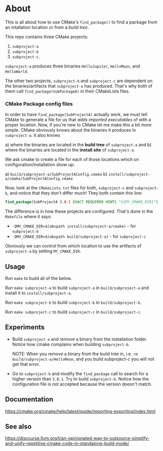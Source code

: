 # About

This is all about how to use CMake's `find_package()` to find a package from an
intallation location or from a *build tree*.

This repo contains three CMake projects:

 1. `subproject-a`
 2. `subproject-b`
 3. `subproject-c`.

`subproject-a` produces three binaries `HelloJupiter`, `HelloMoon`, and
`HelloWorld`. 

The other two projects, `subproject-b` and `subproject-c` are dependent on the
binaries/artifacts that `subproject-a` has produced. That's why both of them
call `find_package(SubPackageA)` in their CMakeLists files.

### CMake Package config files

In order to have `find_package(SubProjectA)` actually work, we must tell CMake
to generate a file for us that *adds imported executables* of with a proper
location. Now, if you're new to CMake let me make this a bit more simple. CMake
obviously knows about the binaries it produces in `subproject-a`. It also knows

 a) where the binaries are located in the **build tree** of `subproject-a` and
 b) where the binaries are located in the **install site** of `subproject-a`.

We ask cmake to create a file for each of those locations which on
configuration/installation show up:

 a) `build/subproject-a/SubProjectAConfig.cmake`
 b) `install/subproject-a/cmake/SubProjectAConfig.cmake`

Now, look at the `CMakeLists.txt` files for both, `subproject-c` and
`subproject-b`, and notice that they don't differ much! They both contain this
line:

```cmake
find_package(SubProjectA 3.0.1 EXACT REQUIRED HINTS "${MY_CMAKE_DIR}")
```

The difference is in how these projects are configured. That's done in the
`Makefile` where it says:

  * `-DMY_CMAKE_DIR=$(abspath install/subproject-a/cmake)` - for `subproject-b`
  * `-DMY_CMAKE_DIR=$(abspath build/subproject-a)` - for `subproject-c`

Obviously we can control from which location to use the artifacts of
`subproject-a` by setting `MY_CMAKE_DIR`.

## Usage

Run `make` to build all of the below.

Run `make subproject-a` to build `subproject-a` in `build/subproject-a` and
install it to `install/subproject-a`.

Run `make subproject-b` to build `subproject-b` in `build/subproject-b`.

Run `make subproject-c` to build `subproject-c` in `build/subproject-c`.

## Experiments

* Build `subproject-a` and remove a binary from the installation folder. Notice
  how cmake complains when building `subproject-b`.
  
  NOTE: When you remove a binary from the build tree in, i.e. `rm
  build/subproject-a/HelloMoon`, and you build subproject-c you will not get
  that error.
* Go to `subproject-b` and modify the `find_package` call to search for a higher
  version than `3.0.1`. Try to build `subproject-b`. Notice how the configuration
  file is not accepted because the version doesn't match.

## Documentation

https://cmake.org/cmake/help/latest/guide/importing-exporting/index.html

## See also

https://discourse.llvm.org/t/an-opinionated-way-to-outsource-simplify-and-unify-repetitive-cmake-code-in-standalone-build-mode/
